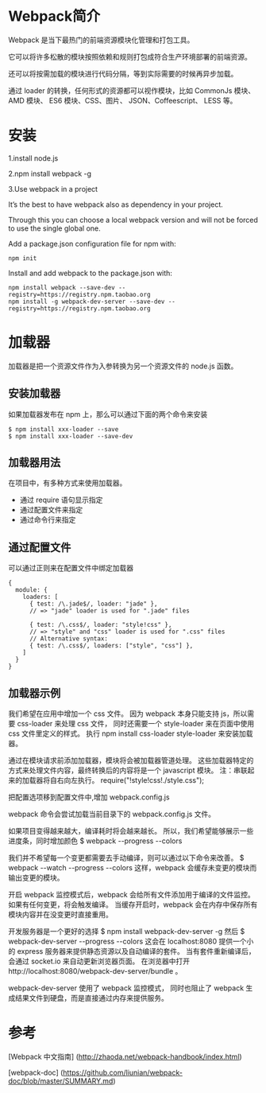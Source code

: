 # Webpack简介
Webpack 是当下最热门的前端资源模块化管理和打包工具。

它可以将许多松散的模块按照依赖和规则打包成符合生产环境部署的前端资源。

还可以将按需加载的模块进行代码分隔，等到实际需要的时候再异步加载。

通过 loader 的转换，任何形式的资源都可以视作模块，比如 CommonJs 模块、 AMD 模块、 ES6 模块、CSS、图片、 JSON、Coffeescript、 LESS 等。

# 安装
1.install node.js

2.npm install webpack -g

3.Use webpack in a project

It’s the best to have webpack also as dependency in your project. 

Through this you can choose a local webpack version and will not be forced to use the single global one.

Add a package.json configuration file for npm with:

    npm init
 
Install and add webpack to the package.json with:

    npm install webpack --save-dev --registry=https://registry.npm.taobao.org
    npm install -g webpack-dev-server --save-dev --registry=https://registry.npm.taobao.org

# 加载器
加载器是把一个资源文件作为入参转换为另一个资源文件的 node.js 函数。

## 安装加载器
如果加载器发布在 npm 上，那么可以通过下面的两个命令来安装

    $ npm install xxx-loader --save
    $ npm install xxx-loader --save-dev

## 加载器用法
在项目中，有多种方式来使用加载器。

* 通过 require 语句显示指定
* 通过配置文件来指定
* 通过命令行来指定

## 通过配置文件
可以通过正则来在配置文件中绑定加载器

    {
      module: {
        loaders: [
          { test: /\.jade$/, loader: "jade" },
          // => "jade" loader is used for ".jade" files

          { test: /\.css$/, loader: "style!css" },
          // => "style" and "css" loader is used for ".css" files
          // Alternative syntax:
          { test: /\.css$/, loaders: ["style", "css"] },
        ]
      }
    }

## 加载器示例
我们希望在应用中增加一个 css 文件。
因为 webpack 本身只能支持 js，所以需要 css-loader 来处理 css 文件，
同时还需要一个 style-loader 来在页面中使用 css 文件里定义的样式。
执行 npm install css-loader style-loader 来安装加载器。
    
通过在模块请求前添加加载器，模块将会被加载器管道处理。
这些加载器特定的方式来处理文件内容，最终转换后的内容将是一个 javascript 模块。
注：串联起来的加载器将自右向左执行。
require("!style!css!./style.css");

把配置选项移到配置文件中,增加 webpack.config.js
    
webpack 命令会尝试加载当前目录下的 webpack.config.js 文件。

如果项目变得越来越大，编译耗时将会越来越长。
所以，我们希望能够展示一些进度条，同时增加颜色
$ webpack --progress --colors

我们并不希望每一个变更都需要去手动编译，则可以通过以下命令来改善。
$ webpack --watch --progress --colors 
这样，webpack 会缓存未变更的模块而输出变更的模块。

开启 webpack 监控模式后，webpack 会给所有文件添加用于编译的文件监控。
如果有任何变更，将会触发编译。
当缓存开启时，webpack 会在内存中保存所有模块内容并在没变更时直接重用。

开发服务器是一个更好的选择
$ npm install webpack-dev-server -g
然后
$ webpack-dev-server --progress --colors
这会在 localhost:8080 提供一个小的 express 服务器来提供静态资源以及自动编译的套件。
当有套件重新编译后，会通过 socket.io 来自动更新浏览器页面。
在浏览器中打开 http://localhost:8080/webpack-dev-server/bundle 。

webpack-dev-server 使用了 webpack 监控模式，
同时也阻止了 webpack 生成结果文件到硬盘，而是直接通过内存来提供服务。

# 参考
[Webpack 中文指南] (http://zhaoda.net/webpack-handbook/index.html)

[webpack-doc] (https://github.com/liunian/webpack-doc/blob/master/SUMMARY.md)